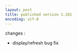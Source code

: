 ```yaml
---
layout: post
title: published version 1.101
encoding: utf-8
---
```


changes :

   * display/refresh bug fix 

